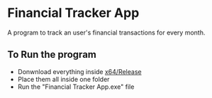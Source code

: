 # Financial Tracker App
  A program to track an user's financial transactions for every month.

## To Run the program
  - Donwnload everything inside [x64/Release](https://github.com/araiyan/Financial-Tracker-App/tree/main/x64/Release)
  - Place them all inside one folder
  - Run the "Financial Tracker App.exe" file
